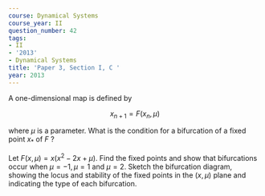 ```yaml
---
course: Dynamical Systems
course_year: II
question_number: 42
tags:
- II
- '2013'
- Dynamical Systems
title: 'Paper 3, Section I, C '
year: 2013
---
```




A one-dimensional map is defined by

$$x_{n+1}=F\left(x_{n}, \mu\right)$$

where $\mu$ is a parameter. What is the condition for a bifurcation of a fixed point $x_{*}$ of $F$ ?

Let $F(x, \mu)=x\left(x^{2}-2 x+\mu\right)$. Find the fixed points and show that bifurcations occur when $\mu=-1, \mu=1$ and $\mu=2$. Sketch the bifurcation diagram, showing the locus and stability of the fixed points in the $(x, \mu)$ plane and indicating the type of each bifurcation.